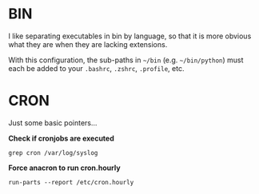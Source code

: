 # BIN

I like separating executables in bin by language, so that it is more obvious what they
are when they are lacking extensions.

With this configuration, the sub-paths in `~/bin` (e.g. `~/bin/python`) must each be
added to your `.bashrc`, `.zshrc`, `.profile`, etc.

# CRON

Just some basic pointers...

**Check if cronjobs are executed**
```
grep cron /var/log/syslog
```

**Force anacron to run cron.hourly**
```
run-parts --report /etc/cron.hourly
```
